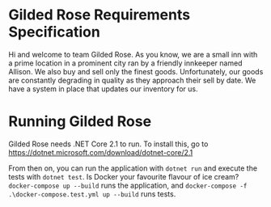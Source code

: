 # Gilded Rose Requirements Specification

Hi and welcome to team Gilded Rose. As you know, we are a small inn with a prime location in a
prominent city ran by a friendly innkeeper named Allison. We also buy and sell only the finest goods.
Unfortunately, our goods are constantly degrading in quality as they approach their sell by date. We
have a system in place that updates our inventory for us.

# Running Gilded Rose

Gilded Rose needs .NET Core 2.1 to run. To install this, go to https://dotnet.microsoft.com/download/dotnet-core/2.1

From then on, you can run the application with `dotnet run` and execute the tests with `dotnet test`.
Is Docker your favourite flavour of ice cream? `docker-compose up --build` runs the application, and `docker-compose -f .\docker-compose.test.yml up --build` runs tests.
